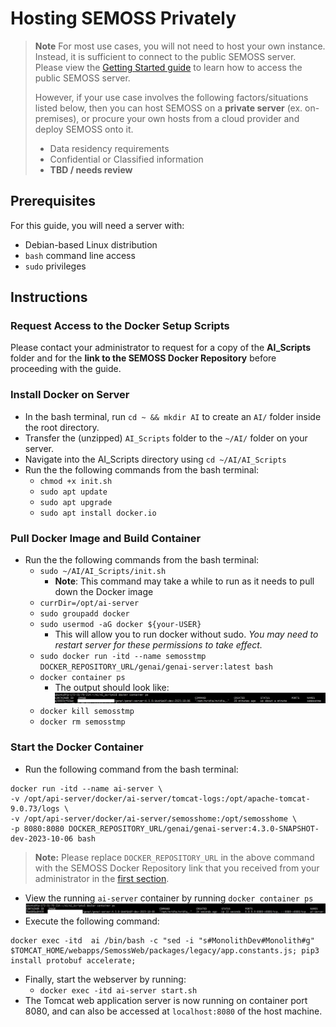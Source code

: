 # Hosting SEMOSS Privately

> **Note**
> For most use cases, you will not need to host your own instance. Instead, it is sufficient to connect to the public SEMOSS server. Please view the [Getting Started guide](GettingStarted.md) to learn how to access the public SEMOSS server.
> 
> However, if your use case involves the following factors/situations listed below, then you can host SEMOSS on a **private server** (ex. on-premises), or procure your own hosts from a cloud provider and deploy SEMOSS onto it.
> * Data residency requirements
> * Confidential or Classified information
> * **TBD / needs review**

## Prerequisites
For this guide, you will need a server with:
-  Debian-based Linux distribution
- `bash` command line access
- `sudo` privileges 

## Instructions
### Request Access to the Docker Setup Scripts
Please contact your administrator to request for a copy of the **AI_Scripts** folder and for the **link to the SEMOSS Docker Repository** before proceeding with the guide.

### Install Docker on Server
- In the bash terminal, run `cd ~ && mkdir AI` to create an `AI/` folder inside the root directory.
- Transfer the (unzipped) `AI_Scripts` folder to the `~/AI/` folder on your server.
- Navigate into the AI_Scripts directory using `cd ~/AI/AI_Scripts`
-  Run the the following commands from the bash terminal:
    - `chmod +x init.sh`
    - `sudo apt update`
    - `sudo apt upgrade`
    - `sudo apt install docker.io`

### Pull Docker Image and Build Container
- Run the the following commands from the bash terminal:
  - `sudo ~/AI/AI_Scripts/init.sh`
      - **Note**: This command may take a while to run as it needs to pull down the Docker image
  - `currDir=/opt/ai-server`
  - `sudo groupadd docker`
  - `sudo usermod -aG docker ${your-USER}`
      - This will allow you to run docker without sudo. *You may need to restart server for these permissions to take effect.* 
  - `sudo docker run -itd --name semosstmp DOCKER_REPOSITORY_URL/genai/genai-server:latest bash`
  - `docker container ps`
      - The output should look like:
  ![Docker Container Ps Output](/images/PrivateServerSetup/DockerContainerPsOutput.png)
  - `docker kill semosstmp`
  - `docker rm semosstmp`

### Start the Docker Container
- Run the following command from the bash terminal:
```
docker run -itd --name ai-server \
-v /opt/api-server/docker/ai-server/tomcat-logs:/opt/apache-tomcat-9.0.73/logs \
-v /opt/api-server/docker/ai-server/semosshome:/opt/semosshome \
-p 8080:8080 DOCKER_REPOSITORY_URL/genai/genai-server:4.3.0-SNAPSHOT-dev-2023-10-06 bash
```

>  **Note:** Please replace `DOCKER_REPOSITORY_URL` in the above command with the SEMOSS Docker Repository link that you received from your administrator in the [first section](#request-access-to-the-docker-setup-scripts).
- View the running `ai-server` container by running `docker container ps`
![AI Server Container](/images/PrivateServerSetup/AIServerContainer.png)
- Execute the following command:
```
docker exec -itd  ai /bin/bash -c "sed -i "s#MonolithDev#Monolith#g" $TOMCAT_HOME/webapps/SemossWeb/packages/legacy/app.constants.js; pip3 install protobuf accelerate;
```
- Finally, start the webserver by running:
  - `docker exec -itd ai-server start.sh`
- The Tomcat web application server is now running on container port 8080, and can also be accessed at `localhost:8080` of the host machine.

